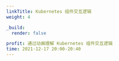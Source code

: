 ```yaml
---
linkTitle: Kubernetes 组件交互逻辑
weight: 4

_build:
  render: false

profit: 通过动画理解 Kubernetes 组件交互逻辑
time: 2021-12-17 20:00-20:40
---
```

